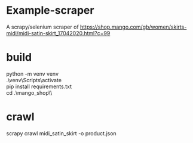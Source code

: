 # Example-scraper
A scrapy/selenium scraper of https://shop.mango.com/gb/women/skirts-midi/midi-satin-skirt_17042020.html?c=99

# build
python -m venv venv\
.\venv\Scripts\activate\
pip install requirements.txt\
cd .\mango_shop\\\

# crawl
scrapy crawl midi_satin_skirt -o product.json